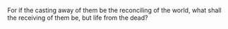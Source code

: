 For if the casting away of them be the reconciling of the world, what shall the receiving of them be, but life from the dead?
